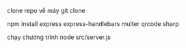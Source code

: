 clone repo về máy git clone

npm install express express-handlebars multer qrcode sharp

chạy chương trình node src/server.js
